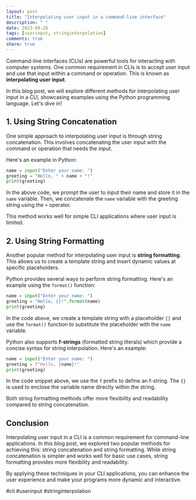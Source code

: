 ```yaml
---
layout: post
title: "Interpolating user input in a command-line interface"
description: " "
date: 2023-09-26
tags: [userinput, stringinterpolation]
comments: true
share: true
---
```


Command-line interfaces (CLIs) are powerful tools for interacting with computer systems. One common requirement in CLIs is to accept user input and use that input within a command or operation. This is known as **interpolating user input**.

In this blog post, we will explore different methods for interpolating user input in a CLI, showcasing examples using the Python programming language. Let's dive in!

## 1. Using String Concatenation

One simple approach to interpolating user input is through string concatenation. This involves concatenating the user input with the command or operation that needs the input.

Here's an example in Python:

```python
name = input("Enter your name: ")
greeting = "Hello, " + name + "!"
print(greeting)
```

In the above code, we prompt the user to input their name and store it in the `name` variable. Then, we concatenate the `name` variable with the greeting string using the `+` operator.

This method works well for simple CLI applications where user input is limited.

## 2. Using String Formatting

Another popular method for interpolating user input is **string formatting**. This allows us to create a template string and insert dynamic values at specific placeholders.

Python provides several ways to perform string formatting. Here's an example using the `format()` function:

```python
name = input("Enter your name: ")
greeting = "Hello, {}!".format(name)
print(greeting)
```

In the code above, we create a template string with a placeholder `{}` and use the `format()` function to substitute the placeholder with the `name` variable.

Python also supports **f-strings** (formatted string literals) which provide a concise syntax for string interpolation. Here's an example:

```python
name = input("Enter your name: ")
greeting = f"Hello, {name}!"
print(greeting)
```

In the code snippet above, we use the `f` prefix to define an f-string. The `{}` is used to enclose the variable name directly within the string.

Both string formatting methods offer more flexibility and readability compared to string concatenation.

## Conclusion

Interpolating user input in a CLI is a common requirement for command-line applications. In this blog post, we explored two popular methods for achieving this: string concatenation and string formatting. While string concatenation is simpler and works well for basic use cases, string formatting provides more flexibility and readability.

By applying these techniques in your CLI applications, you can enhance the user experience and make your programs more dynamic and interactive.

#cli #userinput #stringinterpolation